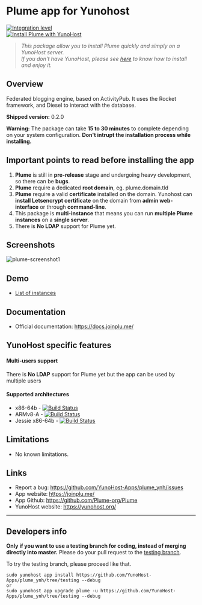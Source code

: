 # Plume app for Yunohost

[![Integration level](https://dash.yunohost.org/integration/plume.svg)](https://dash.yunohost.org/appci/app/plume)  
[![Install Plume with YunoHost](https://install-app.yunohost.org/install-with-yunohost.png)](https://install-app.yunohost.org/?app=plume)

> *This package allow you to install Plume quickly and simply on a YunoHost server.  
If you don't have YunoHost, please see [here](https://yunohost.org/#/install) to know how to install and enjoy it.*

## Overview
Federated blogging engine, based on ActivityPub. It uses the Rocket framework, and Diesel to interact with the database. 

**Shipped version:** 0.2.0

**Warning:** The package can take **15 to 30 minutes** to complete depending on your system configuration. **Don't intrupt the installation process while installing.**

## Important points to read before installing the app
1. **Plume** is still in **pre-release** stage and undergoing heavy development, so there can be **bugs**.
1. **Plume** require a dedicated **root domain**, eg. plume.domain.tld
1. **Plume** require a valid **certificate** installed on the domain. Yunohost can **install Letsencrypt certificate** on the domain from **admin web-interface** or through **command-line**.
1. This package is **multi-instance** that means you can run **multiple Plume instances** on a **single server**.
1. There is **No LDAP** support for Plume yet.

## Screenshots

![plume-screenshot1](https://user-images.githubusercontent.com/30271971/52232065-d6d83600-28bb-11e9-9a0a-b4b139c2eb25.png)

## Demo

* [List of instances](https://joinplu.me/#instances)

## Documentation

 * Official documentation: https://docs.joinplu.me/

## YunoHost specific features

#### Multi-users support

There is **No LDAP** support for Plume yet but the app can be used by multiple users

#### Supported architectures

* x86-64b - [![Build Status](https://ci-apps.yunohost.org/ci/logs/plume%20%28Community%29.svg)](https://ci-apps.yunohost.org/ci/apps/plume/)
* ARMv8-A - [![Build Status](https://ci-apps-arm.yunohost.org/ci/logs/plume%20%28Community%29.svg)](https://ci-apps-arm.yunohost.org/ci/apps/plume/)
* Jessie x86-64b - [![Build Status](https://ci-stretch.nohost.me/ci/logs/plume%20%28Community%29.svg)](https://ci-stretch.nohost.me/ci/apps/plume/)

## Limitations

* No known limitations.

## Links

 * Report a bug: https://github.com/YunoHost-Apps/plume_ynh/issues
 * App website: https://joinplu.me/
 * App Github: https://github.com/Plume-org/Plume
 * YunoHost website: https://yunohost.org/

---

Developers info
----------------

**Only if you want to use a testing branch for coding, instead of merging directly into master.**
Please do your pull request to the [testing branch](https://github.com/YunoHost-Apps/plume_ynh/tree/testing).

To try the testing branch, please proceed like that.
```
sudo yunohost app install https://github.com/YunoHost-Apps/plume_ynh/tree/testing --debug
or
sudo yunohost app upgrade plume -u https://github.com/YunoHost-Apps/plume_ynh/tree/testing --debug
```
